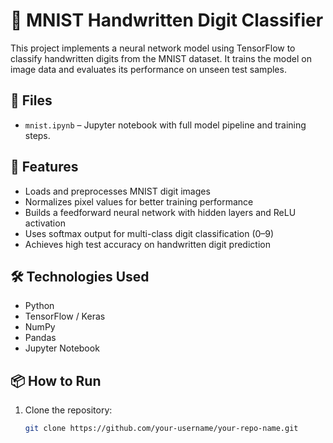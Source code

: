 # 🔢 MNIST Handwritten Digit Classifier

This project implements a neural network model using TensorFlow to classify handwritten digits from the MNIST dataset. It trains the model on image data and evaluates its performance on unseen test samples.

## 📁 Files

- `mnist.ipynb` – Jupyter notebook with full model pipeline and training steps.

## 🚀 Features

- Loads and preprocesses MNIST digit images 
- Normalizes pixel values for better training performance
- Builds a feedforward neural network with hidden layers and ReLU activation
- Uses softmax output for multi-class digit classification (0–9)
- Achieves high test accuracy on handwritten digit prediction

## 🛠️ Technologies Used

- Python
- TensorFlow / Keras
- NumPy
- Pandas
- Jupyter Notebook

## 📦 How to Run

1. Clone the repository:
   ```bash
   git clone https://github.com/your-username/your-repo-name.git
